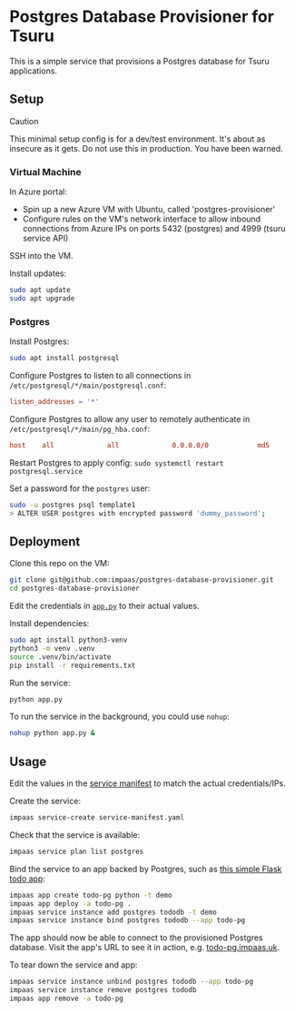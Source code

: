 # Postgres Database Provisioner for Tsuru

This is a simple service that provisions a Postgres database for Tsuru applications.

## Setup

> [!CAUTION]
> This minimal setup config is for a dev/test environment. It's about as insecure as it gets. Do not use this in production. You have been warned.

### Virtual Machine

In Azure portal:

- Spin up a new Azure VM with Ubuntu, called 'postgres-provisioner'
- Configure rules on the VM's network interface to allow inbound connections from Azure IPs on ports 5432 (postgres) and 4999 (tsuru service API)

SSH into the VM.

Install updates:

```bash
sudo apt update
sudo apt upgrade
```

### Postgres

Install Postgres:

```bash
sudo apt install postgresql
```

Configure Postgres to listen to all connections in `/etc/postgresql/*/main/postgresql.conf`:

```conf
listen_addresses = '*'
```

Configure Postgres to allow any user to remotely authenticate in `/etc/postgresql/*/main/pg_hba.conf`:

```conf
host    all             all             0.0.0.0/0            md5
```

Restart Postgres to apply config: `sudo systemctl restart postgresql.service`

Set a password for the `postgres` user:

```bash
sudo -u postgres psql template1
> ALTER USER postgres with encrypted password 'dummy_password';
```

## Deployment

Clone this repo on the VM:

```bash
git clone git@github.com:impaas/postgres-database-provisioner.git
cd postgres-database-provisioner
```

Edit the credentials in [`app.py`](app.py) to their actual values.

Install dependencies:

```bash
sudo apt install python3-venv
python3 -m venv .venv
source .venv/bin/activate
pip install -r requirements.txt
```

Run the service:

```bash
python app.py
```

To run the service in the background, you could use `nohup`:

```bash
nohup python app.py &
```

## Usage

Edit the values in the [service manifest](service-manifest.yaml) to match the actual credentials/IPs.

Create the service:

```bash
impaas service-create service-manifest.yaml
```

Check that the service is available:

```bash
impaas service plan list postgres
```

Bind the service to an app backed by Postgres, such as [this simple Flask todo app](https://github.com/impaas/docs/tree/todo-postgres/demos/todo):

```bash
impaas app create todo-pg python -t demo
impaas app deploy -a todo-pg .
impaas service instance add postgres tododb -t demo
impaas service instance bind postgres tododb --app todo-pg
```

The app should now be able to connect to the provisioned Postgres database.
Visit the app's URL to see it in action, e.g. [todo-pg.impaas.uk](https://todo-pg.impaas.uk).

To tear down the service and app:

```bash
impaas service instance unbind postgres tododb --app todo-pg
impaas service instance remove postgres tododb
impaas app remove -a todo-pg
```
